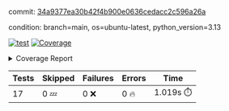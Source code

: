 commit: [34a9377ea30b42f4b900e0636cedacc2c596a26a](https://github.com/rcmdnk/conf-finder/tree/34a9377ea30b42f4b900e0636cedacc2c596a26a)

condition: branch=main, os=ubuntu-latest, python_version=3.13

[![test](https://github.com/rcmdnk/conf-finder/actions/workflows/test.yml/badge.svg)](https://github.com/rcmdnk/conf-finder/actions/runs/18858980555)
<a href="https://github.com/rcmdnk/conf-finder/blob/34a9377ea30b42f4b900e0636cedacc2c596a26a/README.md"><img alt="Coverage" src="https://img.shields.io/badge/Coverage-83%25-green.svg" /></a><details><summary>Coverage Report </summary><table><tr><th>File</th><th>Stmts</th><th>Miss</th><th>Cover</th><th>Missing</th></tr><tbody><tr><td colspan="5"><b>src/conf_finder</b></td></tr><tr><td>&nbsp; &nbsp;<a href="https://github.com/rcmdnk/conf-finder/blob/34a9377ea30b42f4b900e0636cedacc2c596a26a/src/conf_finder/__init__.py">\_\_init\_\_.py</a></td><td>8</td><td>2</td><td>75%</td><td><a href="https://github.com/rcmdnk/conf-finder/blob/34a9377ea30b42f4b900e0636cedacc2c596a26a/src/conf_finder/__init__.py#L11-L12">11&ndash;12</a></td></tr><tr><td>&nbsp; &nbsp;<a href="https://github.com/rcmdnk/conf-finder/blob/34a9377ea30b42f4b900e0636cedacc2c596a26a/src/conf_finder/conf_finder.py">conf_finder.py</a></td><td>167</td><td>28</td><td>83%</td><td><a href="https://github.com/rcmdnk/conf-finder/blob/34a9377ea30b42f4b900e0636cedacc2c596a26a/src/conf_finder/conf_finder.py#L62-L63">62&ndash;63</a>, <a href="https://github.com/rcmdnk/conf-finder/blob/34a9377ea30b42f4b900e0636cedacc2c596a26a/src/conf_finder/conf_finder.py#L86-L90">86&ndash;90</a>, <a href="https://github.com/rcmdnk/conf-finder/blob/34a9377ea30b42f4b900e0636cedacc2c596a26a/src/conf_finder/conf_finder.py#L99-L100">99&ndash;100</a>, <a href="https://github.com/rcmdnk/conf-finder/blob/34a9377ea30b42f4b900e0636cedacc2c596a26a/src/conf_finder/conf_finder.py#L105-L106">105&ndash;106</a>, <a href="https://github.com/rcmdnk/conf-finder/blob/34a9377ea30b42f4b900e0636cedacc2c596a26a/src/conf_finder/conf_finder.py#L150">150</a>, <a href="https://github.com/rcmdnk/conf-finder/blob/34a9377ea30b42f4b900e0636cedacc2c596a26a/src/conf_finder/conf_finder.py#L169-L174">169&ndash;174</a>, <a href="https://github.com/rcmdnk/conf-finder/blob/34a9377ea30b42f4b900e0636cedacc2c596a26a/src/conf_finder/conf_finder.py#L195">195</a>, <a href="https://github.com/rcmdnk/conf-finder/blob/34a9377ea30b42f4b900e0636cedacc2c596a26a/src/conf_finder/conf_finder.py#L200">200</a>, <a href="https://github.com/rcmdnk/conf-finder/blob/34a9377ea30b42f4b900e0636cedacc2c596a26a/src/conf_finder/conf_finder.py#L228">228</a>, <a href="https://github.com/rcmdnk/conf-finder/blob/34a9377ea30b42f4b900e0636cedacc2c596a26a/src/conf_finder/conf_finder.py#L246">246</a>, <a href="https://github.com/rcmdnk/conf-finder/blob/34a9377ea30b42f4b900e0636cedacc2c596a26a/src/conf_finder/conf_finder.py#L289-L290">289&ndash;290</a>, <a href="https://github.com/rcmdnk/conf-finder/blob/34a9377ea30b42f4b900e0636cedacc2c596a26a/src/conf_finder/conf_finder.py#L320-L321">320&ndash;321</a>, <a href="https://github.com/rcmdnk/conf-finder/blob/34a9377ea30b42f4b900e0636cedacc2c596a26a/src/conf_finder/conf_finder.py#L325">325</a>, <a href="https://github.com/rcmdnk/conf-finder/blob/34a9377ea30b42f4b900e0636cedacc2c596a26a/src/conf_finder/conf_finder.py#L333">333</a></td></tr><tr><td><b>TOTAL</b></td><td><b>177</b></td><td><b>30</b></td><td><b>83%</b></td><td>&nbsp;</td></tr></tbody></table></details>

| Tests | Skipped | Failures | Errors | Time |
| ----- | ------- | -------- | -------- | ------------------ |
| 17 | 0 :zzz: | 0 :x: | 0 :fire: | 1.019s :stopwatch: |

